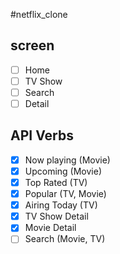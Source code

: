 #netflix_clone

## screen

- [ ] Home
- [ ] TV Show
- [ ] Search
- [ ] Detail

## API Verbs
-[x] Now playing (Movie)
-[x] Upcoming (Movie)
-[x] Top Rated (TV)
-[x] Popular (TV, Movie)
-[x] Airing Today (TV)
-[x] TV Show Detail
-[x] Movie Detail
-[ ] Search (Movie, TV)